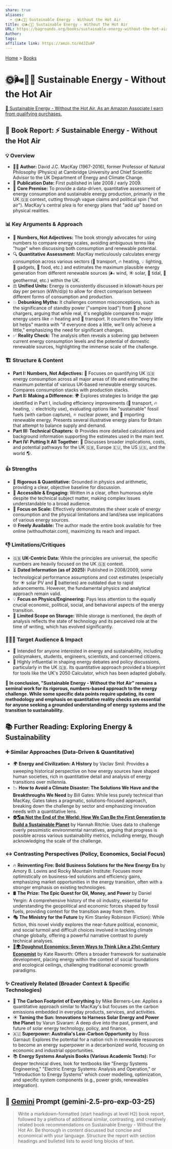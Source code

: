 ```yaml
---
share: true
aliases:
  - 🌞🌬️🌊🌋 Sustainable Energy - Without the Hot Air
title: 🌞🌬️🌊🌋 Sustainable Energy - Without the Hot Air
URL: https://bagrounds.org/books/sustainable-energy-without-the-hot-air
Author: 
tags: 
affiliate link: https://amzn.to/4dJZuAP
---
```

[Home](../index.md) > [Books](./index.md)  
# 🌞🌬️🌊🌋 Sustainable Energy - Without the Hot Air  
[🛒 Sustainable Energy - Without the Hot Air. As an Amazon Associate I earn from qualifying purchases.](https://amzn.to/4dJZuAP)  
  
## 📖 Book Report: ⚡ Sustainable Energy - Without the Hot Air  
  
### 💡 Overview  
  
* 🧑‍🏫 **Author:** David J.C. MacKay (1967-2016), former Professor of Natural Philosophy (Physics) at Cambridge University and Chief Scientific Advisor to the UK Department of Energy and Climate Change.  
* 📅 **Publication Date:** First published in late 2008 / early 2009.  
* 🎯 **Core Premise:** To provide a data-driven, quantitative assessment of energy consumption and sustainable energy production, primarily in the UK 🇬🇧 context, cutting through vague claims and political spin ("hot air"). MacKay's central plea is for energy plans that "add up" based on physical realities.  
  
### 📊 Key Arguments & Approach  
  
* 🔢 **Numbers, Not Adjectives:** The book strongly advocates for using numbers to compare energy scales, avoiding ambiguous terms like "huge" when discussing both consumption and renewable potential.  
* 🔍 **Quantitative Assessment:** MacKay meticulously calculates energy consumption across various sectors (🚗 transport, 🔥 heating, 💡 lighting, 📱 gadgets, 🍔 food, etc.) and estimates the maximum plausible energy generation from different renewable sources (🌬️ wind, ☀️ solar, 🌊 tidal, 🌋 geothermal, etc.) within the UK.  
* ⚖️ **Unified Units:** Energy is consistently discussed in kilowatt-hours per day per person (kWh/d/p) to allow for direct comparison between different forms of consumption and production.  
* 💥 **Debunking Myths:** It challenges common misconceptions, such as the significance of standby power ("vampire load") from 📱 phone chargers, arguing that while real, it's negligible compared to major energy users like 🔥 heating and 🚗 transport. It counters the "every little bit helps" mantra with "if everyone does a little, we'll only achieve a little," emphasizing the need for significant changes.  
* ✅ **Reality Check:** The analysis often reveals a sobering gap between current energy consumption levels and the potential of domestic renewable sources, highlighting the immense scale of the challenge.  
  
### 🏗️ Structure & Content  
  
* **Part I: Numbers, Not Adjectives:** 🔢 Focuses on quantifying UK 🇬🇧 energy consumption across all major areas of life and estimating the maximum potential of various UK-based renewable energy sources. Compares consumption stacks with production stacks.  
* **Part II: Making a Difference:** 🌍 Explores strategies to bridge the gap identified in Part I, including efficiency improvements (🚗 transport, 🔥 heating, 💡 electricity use), evaluating options like "sustainable" fossil fuels (with carbon capture), ⚛️ nuclear power, and 🚢 importing renewable energy. Presents several illustrative energy plans for Britain that attempt to balance supply and demand.  
* **Part III: Technical Chapters:** ⚙️ Provides more detailed calculations and background information supporting the estimates used in the main text.  
* **Part IV: Putting It All Together:** 🤝 Discusses broader implications, costs, and potential pathways for the UK 🇬🇧, Europe 🇪🇺, the US 🇺🇸, and the world 🌎.  
  
### 👍 Strengths  
  
* 🔬 **Rigorous & Quantitative:** Grounded in physics and arithmetic, providing a clear, objective baseline for discussion.  
* 📖 **Accessible & Engaging:** Written in a clear, often humorous style despite the technical subject matter, making complex issues understandable to a broad audience.  
* 📏 **Focus on Scale:** Effectively demonstrates the sheer scale of energy consumption and the physical limitations and land/sea use implications of various energy sources.  
* 🌐 **Freely Available:** The author made the entire book available for free online (withouthotair.com), maximizing its reach and impact.  
  
### 👎 Limitations/Critiques  
  
* 🇬🇧 **UK-Centric Data:** While the principles are universal, the specific numbers are heavily focused on the UK 🇬🇧 context.  
* ⏳ **Dated Information (as of 2025):** Published in 2008/2009, some technological performance assumptions and cost estimates (especially for ☀️ solar PV and 🔋 batteries) are outdated due to rapid advancements. However, the fundamental physics and analytical approach remain valid.  
* 💡 **Focus on Physics/Engineering:** Pays less attention to the equally crucial economic, political, social, and behavioral aspects of the energy transition.  
* 🔋 **Limited Scope on Storage:** While storage is mentioned, the depth of analysis reflects the state of technology and its perceived role at the time of writing, which has evolved significantly.  
  
### 🧑‍🤝‍🧑 Target Audience & Impact  
  
* 🎯 Intended for anyone interested in energy and sustainability, including policymakers, students, engineers, scientists, and concerned citizens.  
* 📣 Highly influential in shaping energy debates and policy discussions, particularly in the UK 🇬🇧. Its quantitative approach provided a blueprint for tools like the UK's 2050 Calculator, which has been adapted globally.  
  
**🎉 In conclusion, "Sustainable Energy - Without the Hot Air" remains a seminal work for its rigorous, numbers-based approach to the energy challenge. While some specific data points require updating, its core methodology and emphasis on quantitative reality checks are essential for anyone seeking a grounded understanding of energy systems and the transition to sustainability.**  
  
## 📚 Further Reading: Exploring Energy & Sustainability  
  
### ➕ Similar Approaches (Data-Driven & Quantitative)  
  
* 🌍 **Energy and Civilization: A History** by Vaclav Smil: Provides a sweeping historical perspective on how energy sources have shaped human societies, rich in quantitative detail and analysis of energy transitions over millennia.  
* 📉 **How to Avoid a Climate Disaster: The Solutions We Have and the Breakthroughs We Need** by Bill Gates: While less purely technical than MacKay, Gates takes a pragmatic, solutions-focused approach, breaking down the challenge by sector and emphasizing innovation needs with a quantitative lens.  
* **[⛔🌎🔚 Not the End of the World: How We Can Be the First Generation to Build a Sustainable Planet](./not-the-end-of-the-world.md)** by Hannah Ritchie: Uses data to challenge overly pessimistic environmental narratives, arguing that progress is possible across various sustainability metrics, including energy, though acknowledging the scale of the challenge.  
  
### ↔️ Contrasting Perspectives (Policy, Economics, Social Focus)  
  
* 🔥 **Reinventing Fire: Bold Business Solutions for the New Energy Era** by Amory B. Lovins and Rocky Mountain Institute: Focuses more optimistically on business-led solutions and efficiency gains, emphasizing market opportunities in the energy transition, often with a stronger emphasis on existing technologies.  
* 🛢️ **The Prize: The Epic Quest for Oil, Money, and Power** by Daniel Yergin: A comprehensive history of the oil industry, essential for understanding the geopolitical and economic forces shaped by fossil fuels, providing context for the transition away from them.  
* 🎭 **The Ministry for the Future** by Kim Stanley Robinson (Fiction): While fiction, this novel vividly explores the near-future political, economic, and social turmoil and difficult choices involved in tackling climate change globally, offering a powerful narrative contrast to purely technical analyses.  
* **[🍩🌍 Doughnut Economics: Seven Ways to Think Like a 21st-Century Economist](./doughnut-economics-seven-ways-to-think-like-a-21st-century-economist.md)** by Kate Raworth: Offers a broader framework for sustainable development, placing energy within the context of social foundations and ecological ceilings, challenging traditional economic growth paradigms.  
  
### ✨ Creatively Related (Broader Context & Specific Technologies)  
  
* 👣 **The Carbon Footprint of Everything** by Mike Berners-Lee: Applies a quantitative approach similar to MacKay's but focuses on the carbon emissions embedded in everyday products, services, and activities.  
* ☀️ **Taming the Sun: Innovations to Harness Solar Energy and Power the Planet** by Varun Sivaram: A deep dive into the past, present, and future of solar energy technology, policy, and finance.  
* 🇦🇺 **Superpower: Australia's Low-Carbon Opportunity** by Ross Garnaut: Explores the potential for a nation rich in renewable resources to become an energy superpower in a decarbonized world, focusing on economic and industrial opportunities.  
* 📚 **Energy Systems Analysis Books (Various Academic Texts):** For deeper technical dives, look for textbooks like "Energy Systems Engineering," "Electric Energy Systems: Analysis and Operation," or "Introduction to Energy Systems" which cover modelling, optimization, and specific system components (e.g., power grids, renewables integration).  
  
## 💬 [Gemini](../software/gemini.md) Prompt (gemini-2.5-pro-exp-03-25)  
> Write a markdown-formatted (start headings at level H2) book report, followed by a plethora of additional similar, contrasting, and creatively related book recommendations on Sustainable Energy - Without the Hot Air. Be thorough in content discussed but concise and economical with your language. Structure the report with section headings and bulleted lists to avoid long blocks of text.